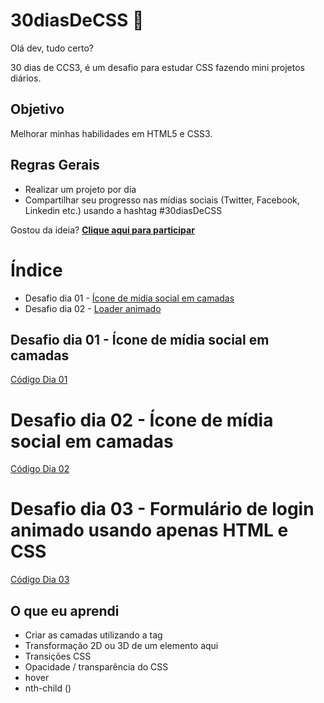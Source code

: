 # 30diasDeCSS 🎫
 

Olá dev, tudo certo?

30 dias de CCS3, é um desafio para estudar CSS fazendo mini projetos diários.

## Objetivo
Melhorar minhas habilidades em HTML5 e CSS3.

## Regras Gerais
* Realizar um projeto por dia
* Compartilhar seu progresso nas mídias sociais (Twitter, Facebook, Linkedin etc.) usando a hashtag #30diasDeCSS

Gostou da ideia? <a href="https://github.com/HeberSilverio/30diasDeCSS/issues/1"> <strong> Clique aqui para participar</strong></a>

# Índice
 
* Desafio dia 01 - <a href="https://github.com/HeberSilverio/30diasDeCSS#desafio-dia-01---%C3%ADcone-de-m%C3%ADdia-social-em-camadas">Ícone de mídia social em camadas</a> 
* Desafio dia 02 - <a href="https://github.com/HeberSilverio/30diasDeCSS/tree/main/Dia%2002">Loader animado</a> 

## Desafio dia 01 - Ícone de mídia social em camadas
<a target="_blank" rel="noopener noreferrer" href="https://user-images.githubusercontent.com/37448340/88348819-d38d7000-cd24-11ea-99d1-39b04afb77f2.gif"></a>

<a href="https://github.com/HeberSilverio/30diasDeCSS/tree/main/Dia%2001">Código Dia 01</a> </br>
<a href=""></a> 

# Desafio dia 02 - Ícone de mídia social em camadas
<a href="https://github.com/HeberSilverio/30diasDeCSS/tree/main/Dia%2002">Código Dia 02</a> </br>
<a href=""></a> 

# Desafio dia 03 - Formulário de login animado usando apenas HTML e CSS
<a href="https://github.com/HeberSilverio/30diasDeCSS/tree/main/Dia%2003">Código Dia 03</a> </br>
<a href=""></a> 

## O que eu aprendi
* Criar as camadas utilizando a tag <span>
* Transformação 2D ou 3D de um elemento aqui
* Transições CSS
* Opacidade / transparência do CSS
* hover
* nth-child ()
